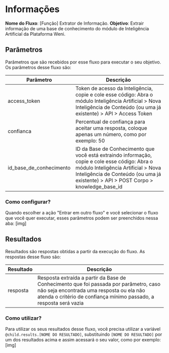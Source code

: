 # Informações

**Nome do Fluxo**: [Função] Extrator de Informação.
**Objetivo**: Extrair informação de uma base de conhecimento do módulo de Inteligência Artificial da Plataforma Weni.

## Parâmetros

Parâmetros que são recebidos por esse fluxo para executar o seu objetivo. Os parâmetros desse fluxo são:

| Parâmetro               | Descrição                                                                                                                                                                                                                   |
|-------------------------|-----------------------------------------------------------------------------------------------------------------------------------------------------------------------------------------------------------------------------|
| access_token            | Token de acesso da Inteligência, copie e cole esse código: Abra o módulo Inteligência Artificial > Nova Inteligência de Conteúdo (ou uma já existente) > API > Access Token                                                 |
| confianca               | Percentual de confiança para aceitar uma resposta, coloque apenas um número, como por exemplo: 50                                                                                                                           |
| id_base_de_conhecimento | ID da Base de Conhecimento que você está extraindo informação, copie e cole esse código: Abra o módulo Inteligência Artificial > Nova Inteligência de Conteúdo (ou uma já existente) > API > POST Corpo > knowledge_base_id |

### Como configurar?

Quando escolher a ação "Entrar em outro fluxo" e você selecionar o fluxo que você quer executar, esses parâmetros podem ser preenchidos nessa aba:
[img]

## Resultados

Resultados são respostas obtidas a partir da execução do fluxo. As respostas desse fluxo são:

| Resultado               | Descrição                                                                                                                                                                                                                   |
|-------------------------|-----------------------------------------------------------------------------------------------------------------------------------------------------------------------------------------------------------------------------|
| resposta                | Resposta extraída a partir da Base de Conhecimento que foi passada por parâmetro, caso não seja encontrada uma resposta ou ela não atenda o critério de confiança mínimo passado, a resposta será vazia                     |

### Como utilizar?

Para utilizar os seus resultados desse fluxo, você precisa utilizar a variável `@child.results.[NOME DO RESULTADO]`, substituindo `[NOME DO RESULTADO]` por um dos resultados acima e assim acessará o seu valor, como por exemplo:
[img]